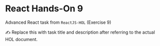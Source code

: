 # React Hands-On 9

Advanced React task from `ReactJS-HOL` (Exercise 9)

✍️ Replace this with task title and description after referring to the actual HOL document.
